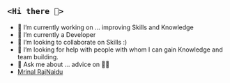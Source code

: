 ## `<Hi there 👋>`

- 🔭 I’m currently working on ...  improving Skills and Knowledge
 - 🌱 I’m currently a Developer 
 - 👯 I’m looking to collaborate on Skills  :)
- 🤔 I’m looking for help with people with whom I can gain Knowledge and team building.
- 💬 Ask me about ... advice on 🧑‍💻
- [Mrinal RajNaidu](https://www.linkedin.com/in/l-mrinal-raj)


